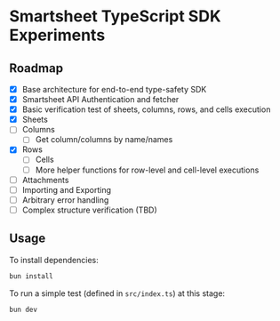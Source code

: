 # Smartsheet TypeScript SDK Experiments

## Roadmap

- [x] Base architecture for end-to-end type-safety SDK
- [x] Smartsheet API Authentication and fetcher
- [x] Basic verification test of sheets, columns, rows, and cells execution
- [x] Sheets
- [ ] Columns
  - [ ] Get column/columns by name/names
- [x] Rows
  - [ ] Cells
  - [ ] More helper functions for row-level and cell-level executions
- [ ] Attachments
- [ ] Importing and Exporting
- [ ] Arbitrary error handling
- [ ] Complex structure verification (TBD)

## Usage

To install dependencies:

```bash
bun install
```

To run a simple test (defined in `src/index.ts`) at this stage:

```bash
bun dev
```
